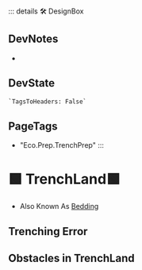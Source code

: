 ::: details 🛠 <dev>DesignBox</dev>

## DevNotes

-

## DevState

```py
`TagsToHeaders: False`
```

<h2>PageTags</h2>

- "Eco.Prep.TrenchPrep"
:::

# 🟩  <eco>TrenchLand</eco>🟩

- Also Known As [Bedding](https://www.youtube.com/watch?v=9eudIOmbako)

## Trenching Error

## Obstacles in TrenchLand
